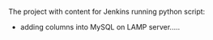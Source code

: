 The project with content for Jenkins running python script:
  - adding columns into MySQL on LAMP server.....
